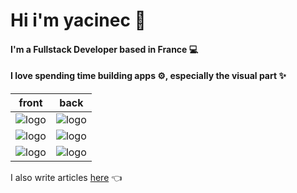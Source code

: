 # Hi i'm yacinec 👋

#### I'm a Fullstack Developer based in France 💻

#### I love spending time building apps ⚙️,  especially the visual part ✨
<!--
![logo](https://img.shields.io/badge/React-20232A?style=for-the-badge&logo=react&logoColor=61DAFB)
![logo](https://img.shields.io/badge/Typescript-3178C6?style=for-the-badge&logo=typescript&logoColor=white)
![logo](https://img.shields.io/badge/JavaScript-F7DF1E?style=for-the-badge&logo=javascript&logoColor=black)
![logo](https://img.shields.io/badge/CSS3-1572B6?style=for-the-badge&logo=css3&logoColor=white)

![logo](https://img.shields.io/badge/Express.js-000000?style=for-the-badge&logo=express&logoColor=white)
![logo](https://img.shields.io/badge/Nest.js-E1204E?style=for-the-badge&logo=nestjs&logoColor=white)
![logo](https://img.shields.io/badge/SpringBoot-6EB443?style=for-the-badge&logo=spring&logoColor=white)
-->
| front | back |
|---|---|
| ![logo](https://img.shields.io/badge/React-20232A?style=for-the-badge&logo=react&logoColor=61DAFB)  | ![logo](https://img.shields.io/badge/Next.js-000000?style=for-the-badge&logo=express&logoColor=white)  |
| ![logo](https://img.shields.io/badge/Typescript-3178C6?style=for-the-badge&logo=typescript&logoColor=white)  | ![logo](https://img.shields.io/badge/SpringBoot-6EB443?style=for-the-badge&logo=spring&logoColor=white)  |
| ![logo](https://img.shields.io/badge/Sass-CD669A?style=for-the-badge&logo=sass&logoColor=white)  | ![logo](https://img.shields.io/badge/Nest.js-E1204E?style=for-the-badge&logo=nestjs&logoColor=white)  |

I also write articles [here](https://dev.to/yacinec) 👈
<!--
**MiciWeb/MiciWeb** is a ✨ _special_ ✨ repository because its `README.md` (this file) appears on your GitHub profile.

Here are some ideas to get you started:

- 🔭 I’m currently working on ...
- 🌱 I’m currently learning ...
- 👯 I’m looking to collaborate on ...
- 🤔 I’m looking for help with ...
- 💬 Ask me about ...
- 📫 How to reach me: ...
- 😄 Pronouns: ...
- ⚡ Fun fact: ...
-->

